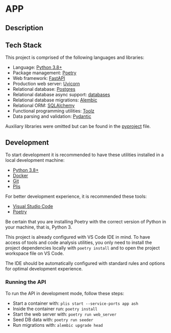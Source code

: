 # APP

## Description

## Tech Stack

This project is comprised of the following languages and libraries:

- Language: [Python 3.8+](https://www.python.org/)
- Package management: [Poetry](https://python-poetry.org/)
- Web framework: [FastAPI](https://fastapi.tiangolo.com/)
- Production web server: [Uvicorn](http://www.uvicorn.org/)
- Relational database: [Postgres](https://www.postgresql.org/)
- Relational database async support: [databases](https://www.encode.io/databases/)
- Relational database migrations: [Alembic](https://alembic.sqlalchemy.org/en/latest/)
- Relational ORM: [SQLAlchemy](https://www.sqlalchemy.org/)
- Functional programming utilities: [Toolz](https://toolz.readthedocs.io/en/latest/)
- Data parsing and validation: [Pydantic](https://pydantic-docs.helpmanual.io/)

Auxiliary libraries were omitted but can be found in the [pyproject](https://github.com/GArmane/python-fastapi-hex-todo/blob/master/pyproject.toml) file.

## Development

To start development it is recommended to have these utilities installed in a local development machine:

- [Python 3.8+](https://www.python.org/)
- [Docker](https://www.docker.com/)
- [Git](https://git-scm.com/)
- [Plis](https://github.com/IcaliaLabs/plis)

For better development experience, it is recommended these tools:

- [Visual Studio Code](https://code.visualstudio.com/)
- [Poetry](https://python-poetry.org/)

Be certain that you are installing Poetry with the correct version of Python in your machine, that is, Python 3.

This project is already configured with VS Code IDE in mind. To have access of tools and code analysis utilities, you only need to install the project dependencies locally with `poetry install` and to open the project workspace file on VS Code.

The IDE should be automatically configured with standard rules and options for optimal development experience.

### Running the API

To run the API in development mode, follow these steps:

- Start a container with: `plis start --service-ports app ash`
- Inside the container run: `poetry install`
- Start the web server with: `poetry run web_server`
- Seed DB data with: `poetry run seeder`
- Run migrations with: `alembic upgrade head`

